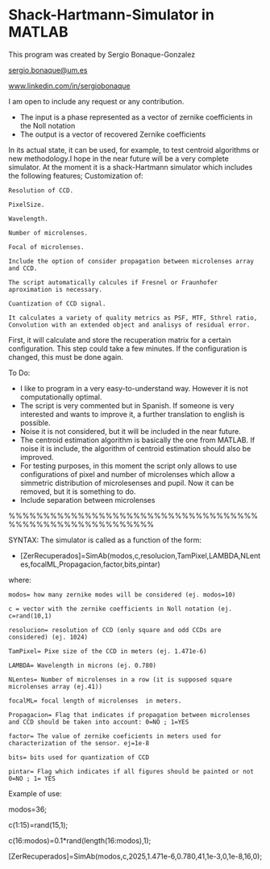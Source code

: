 # Shack-Hartmann-Simulator in MATLAB


This program was created by Sergio Bonaque-Gonzalez

sergio.bonaque@um.es

www.linkedin.com/in/sergiobonaque


I am open to include any request or any contribution.


- The input is a phase represented as a vector of zernike coefficients in the Noll notation 
- The output is a vector of recovered Zernike coefficients 

In its actual state, it can be used, for example, to test centroid algorithms or new methodology.I hope in the near future will be a very complete simulator.
At the moment it is a shack-Hartmann simulator which includes the following features;
Customization of:

    Resolution of CCD. 
    
    PixelSize.
    
    Wavelength.
    
    Number of microlenses.
    
    Focal of microlenses.
    
    Include the option of consider propagation between microlenses array and CCD. 
    
    The script automatically calcules if Fresnel or Fraunhofer aproximation is necessary.
    
    Cuantization of CCD signal.
    
    It calculates a variety of quality metrics as PSF, MTF, Sthrel ratio, Convolution with an extended object and analisys of residual error.
    
First, it will calculate and store the recuperation matrix for a certain configuration. This step could take a few minutes. If the configuration is changed, this must be done again.




To Do:
- I like to program in a very easy-to-understand way. However it is not computationally optimal.
- The script is very commented but in Spanish. If someone is very interested and wants to improve it, a further translation to english is possible.
- Noise it is not considered, but it will be included in the near future.
- The centroid estimation algorithm is basically the one from MATLAB. If noise it is include, the algorithm of centroid estimation should also be improved.
- For testing purposes, in this moment the script only allows to use configurations of pixel and number of microlenses which allow a simmetric distribution of microlesenses and pupil. Now it can be removed, but it is something to do.
- Include separation between microlenses

%%%%%%%%%%%%%%%%%%%%%%%%%%%%%%%%%%%%%%%%%%%%%%%%%%%%%%%%%

SYNTAX: The simulator is called as a function of the form:

* [ZerRecuperados]=SimAb(modos,c,resolucion,TamPixel,LAMBDA,NLentes,focalML,Propagacion,factor,bits,pintar)

where:

    modos= how many zernike modes will be considered (ej. modos=10)

    c = vector with the zernike coefficients in Noll notation (ej. c=rand(10,1)

    resolucion= resolution of CCD (only square and odd CCDs are considered) (ej. 1024)

    TamPixel= Pixe size of the CCD in meters (ej. 1.471e-6)

    LAMBDA= Wavelength in microns (ej. 0.780)

    NLentes= Number of microlenses in a row (it is supposed square microlenses array (ej.41))

    focalML= focal length of microlenses  in meters.

    Propagacion= Flag that indicates if propagation between microlenses and CCD should be taken into account: 0=NO ; 1=YES

    factor= The value of zernike coeficients in meters used for characterization of the sensor. ej=1e-8

    bits= bits used for quantization of CCD

    pintar= Flag which indicates if all figures should be painted or not 0=NO ; 1= YES


Example of use:

modos=36;

c(1:15)=rand(15,1);

c(16:modos)=0.1*rand(length(16:modos),1);

[ZerRecuperados]=SimAb(modos,c,2025,1.471e-6,0.780,41,1e-3,0,1e-8,16,0);
